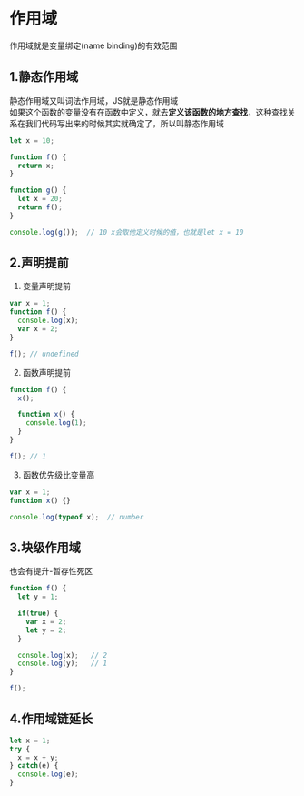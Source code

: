 # 作用域
作用域就是变量绑定(name binding)的有效范围
## 1.静态作用域
静态作用域又叫词法作用域，JS就是静态作用域  
如果这个函数的变量没有在函数中定义，就去**定义该函数的地方查找**，这种查找关系在我们代码写出来的时候其实就确定了，所以叫静态作用域
```javascript
let x = 10;

function f() {
  return x;
}

function g() {
  let x = 20;
  return f();
}

console.log(g());  // 10 x会取他定义时候的值，也就是let x = 10
```
## 2.声明提前

1. 变量声明提前
```javascript
var x = 1;
function f() {
  console.log(x);
  var x = 2;
}

f(); // undefined
```

2. 函数声明提前
```javascript
function f() {
  x();

  function x() {
    console.log(1);
  }
}

f(); // 1
```

3. 函数优先级比变量高
```javascript
var x = 1;
function x() {}

console.log(typeof x);  // number
```

## 3.块级作用域
也会有提升-暂存性死区
```javascript
function f() {
  let y = 1;

  if(true) {
    var x = 2;
    let y = 2;
  }

  console.log(x);   // 2
  console.log(y);   // 1
}

f();
```

## 4.作用域链延长
```javascript
let x = 1;
try {
  x = x + y;
} catch(e) {
  console.log(e);
}
```